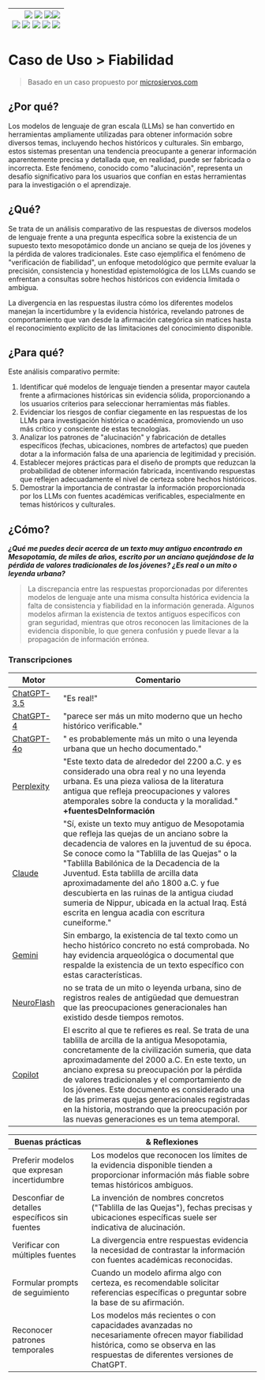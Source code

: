 <div align=right>

|[![](https://img.shields.io/badge/-Inicio-FFF?style=flat&logo=Emlakjet&logoColor=black)](/README.md) [![](https://img.shields.io/badge/-Introducción-FFF?style=flat&logo=abbrobotstudio&logoColor=black)](/documentos/intro.md) [![](https://img.shields.io/badge/-Panorámica-FFF?style=flat&logo=openstreetmap&logoColor=black)](/documentos/panoramica.md)[![](https://img.shields.io/badge/-Modelos_de_lenguaje-FFF?style=flat&logo=LiveChat&logoColor=black)](/documentos/LLMs.md)<br>  [![](https://img.shields.io/badge/-Prompts-FFF?style=flat&logo=Proton&logoColor=black)](/documentos/prompts/README.md) [![](https://img.shields.io/badge/-Ing,_de_prompts-FFF?style=flat&logo=googleearthengine&logoColor=black)](/documentos/ingenieriaDePrompts/README.md) [![](https://img.shields.io/badge/-Patrones-FFF?style=flat&logo=textpattern&logoColor=black)](/documentos/ingenieriaDePrompts/patrones/README.md) [![](https://img.shields.io/badge/8vP-FFF?style=flat&logo=v8&logoColor=black)](/documentos/prompts/mejoresPracticas/8virtudesDelPrompting.md) [![](https://img.shields.io/badge/-Casos_de_uso-FFF?style=flat&logo=gitbook&logoColor=black)](/documentos/casosDeUso/README.md)|
|-:|

</div>

# Caso de Uso > Fiabilidad

> Basado en un caso propuesto por [microsiervos.com](https://www.microsiervos.com/archivo/leyendas-urbanas/quejas-brecha-generacional-sumerios-leyenda-urbana.html)

## ¿Por qué?

Los modelos de lenguaje de gran escala (LLMs) se han convertido en herramientas ampliamente utilizadas para obtener información sobre diversos temas, incluyendo hechos históricos y culturales. Sin embargo, estos sistemas presentan una tendencia preocupante a generar información aparentemente precisa y detallada que, en realidad, puede ser fabricada o incorrecta. Este fenómeno, conocido como "alucinación", representa un desafío significativo para los usuarios que confían en estas herramientas para la investigación o el aprendizaje.

## ¿Qué?

Se trata de un análisis comparativo de las respuestas de diversos modelos de lenguaje frente a una pregunta específica sobre la existencia de un supuesto texto mesopotámico donde un anciano se queja de los jóvenes y la pérdida de valores tradicionales. Este caso ejemplifica el fenómeno de "verificación de fiabilidad", un enfoque metodológico que permite evaluar la precisión, consistencia y honestidad epistemológica de los LLMs cuando se enfrentan a consultas sobre hechos históricos con evidencia limitada o ambigua.

La divergencia en las respuestas ilustra cómo los diferentes modelos manejan la incertidumbre y la evidencia histórica, revelando patrones de comportamiento que van desde la afirmación categórica sin matices hasta el reconocimiento explícito de las limitaciones del conocimiento disponible.

## ¿Para qué?

Este análisis comparativo permite:

1. Identificar qué modelos de lenguaje tienden a presentar mayor cautela frente a afirmaciones históricas sin evidencia sólida, proporcionando a los usuarios criterios para seleccionar herramientas más fiables.
1. Evidenciar los riesgos de confiar ciegamente en las respuestas de los LLMs para investigación histórica o académica, promoviendo un uso más crítico y consciente de estas tecnologías.
1. Analizar los patrones de "alucinación" y fabricación de detalles específicos (fechas, ubicaciones, nombres de artefactos) que pueden dotar a la información falsa de una apariencia de legitimidad y precisión.
1. Establecer mejores prácticas para el diseño de prompts que reduzcan la probabilidad de obtener información fabricada, incentivando respuestas que reflejen adecuadamente el nivel de certeza sobre hechos históricos.
1. Demostrar la importancia de contrastar la información proporcionada por los LLMs con fuentes académicas verificables, especialmente en temas históricos y culturales.

## ¿Cómo?

***¿Qué me puedes decir acerca de un texto muy antiguo encontrado en Mesopotamia, de miles de años, escrito por un anciano quejándose de la pérdida de valores tradicionales de los jóvenes? ¿Es real o un mito o leyenda urbana?***

> La discrepancia entre las respuestas proporcionadas por diferentes modelos de lenguaje ante una misma consulta histórica evidencia la falta de consistencia y fiabilidad en la información generada. Algunos modelos afirman la existencia de textos antiguos específicos con gran seguridad, mientras que otros reconocen las limitaciones de la evidencia disponible, lo que genera confusión y puede llevar a la propagación de información errónea.

### Transcripciones

|Motor|Comentario|
|-|-|
[ChatGPT-3.5](https://chatgpt.com/share/26ece80f-d1ce-4f5d-acb4-e52625f7f5d7)|"Es real!"
[ChatGPT-4](https://chatgpt.com/share/5fc2dc59-31f4-42e1-9b92-37ec7a6ffdb3)|"parece ser más un mito moderno que un hecho histórico verificable."
[ChatGPT-4o](https://chatgpt.com/share/5a0f445c-2223-4784-a025-6d28b17111d5)|" es probablemente más un mito o una leyenda urbana que un hecho documentado."
[Perplexity](https://www.perplexity.ai/search/Qu-me-puedes-t1UAfMeHTNeTaycrshgwBA#0)|"Este texto data de alrededor del 2200 a.C. y es considerado una obra real y no una leyenda urbana. Es una pieza valiosa de la literatura antigua que refleja preocupaciones y valores atemporales sobre la conducta y la moralidad." **+fuentesDeInformación**
[Claude]()|"Sí, existe un texto muy antiguo de Mesopotamia que refleja las quejas de un anciano sobre la decadencia de valores en la juventud de su época. Se conoce como la "Tablilla de las Quejas" o la "Tablilla Babilónica de la Decadencia de la Juventud. Esta tablilla de arcilla data aproximadamente del año 1800 a.C. y fue descubierta en las ruinas de la antigua ciudad sumeria de Nippur, ubicada en la actual Iraq. Está escrita en lengua acadia con escritura cuneiforme."
[Gemini](https://g.co/gemini/share/76bdbf14d992)|Sin embargo, la existencia de tal texto como un hecho histórico concreto no está comprobada. No hay evidencia arqueológica o documental que respalde la existencia de un texto específico con estas características.
[NeuroFlash](https://app.neuro-flash.com/ai-writer/8fe3d9d7d5632fb0f73ef481b04e54b5/preview)|no se trata de un mito o leyenda urbana, sino de registros reales de antigüedad que demuestran que las preocupaciones generacionales han existido desde tiempos remotos.
[Copilot](https://copilot.microsoft.com/sl/cGU1zZ7rPlQ)|El escrito al que te refieres es real. Se trata de una tablilla de arcilla de la antigua Mesopotamia, concretamente de la civilización sumeria, que data aproximadamente del 2000 a.C. En este texto, un anciano expresa su preocupación por la pérdida de valores tradicionales y el comportamiento de los jóvenes. Este documento es considerado una de las primeras quejas generacionales registradas en la historia, mostrando que la preocupación por las nuevas generaciones es un tema atemporal.

|Buenas prácticas|& Reflexiones
|-|-|
|Preferir modelos que expresan incertidumbre|Los modelos que reconocen los límites de la evidencia disponible tienden a proporcionar información más fiable sobre temas históricos ambiguos.
|Desconfiar de detalles específicos sin fuentes|La invención de nombres concretos ("Tablilla de las Quejas"), fechas precisas y ubicaciones específicas suele ser indicativa de alucinación.
|Verificar con múltiples fuentes|La divergencia entre respuestas evidencia la necesidad de contrastar la información con fuentes académicas reconocidas.
|Formular prompts de seguimiento|Cuando un modelo afirma algo con certeza, es recomendable solicitar referencias específicas o preguntar sobre la base de su afirmación.
|Reconocer patrones temporales|Los modelos más recientes o con capacidades avanzadas no necesariamente ofrecen mayor fiabilidad histórica, como se observa en las respuestas de diferentes versiones de ChatGPT.
